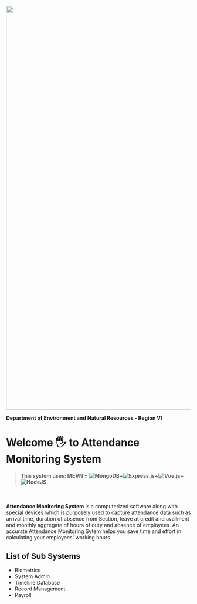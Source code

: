 <img src="https://r6.denr.gov.ph/images/R-CAR/R6/Regional_MastheadR6.jpg" width=1100px> 

**Department of Environment and Natural Resources - Region VI**

# Welcome 🖐 to Attendance Monitoring System
> #### This system uses: MEVN = ![MongoDB](https://img.shields.io/badge/MongoDB-%234ea94b.svg?style=for-the-badge&logo=mongodb&logoColor=white)+![Express.js](https://img.shields.io/badge/express.js-%23404d59.svg?style=for-the-badge&logo=express&logoColor=%2361DAFB)+![Vue.js](https://img.shields.io/badge/vuejs-%2335495e.svg?style=for-the-badge&logo=vuedotjs&logoColor=%234FC08D)+![NodeJS](https://img.shields.io/badge/node.js-6DA55F?style=for-the-badge&logo=node.js&logoColor=white)

<br>

**Attendance Monitoring System** is a computerized software along with special devices which is purposely used to capture attendance data such as arrival time, duration of absence from Section, leave at credit and availment and monthly aggregate of hours of duty and absence of employees. An accurate Attendance Monitoring Sytem helps you save time and effort in calculating your employees' working hours.


## List of Sub Systems

- Biometrics
- System Admin
- Timeline Database
- Record Management
- Payroll

